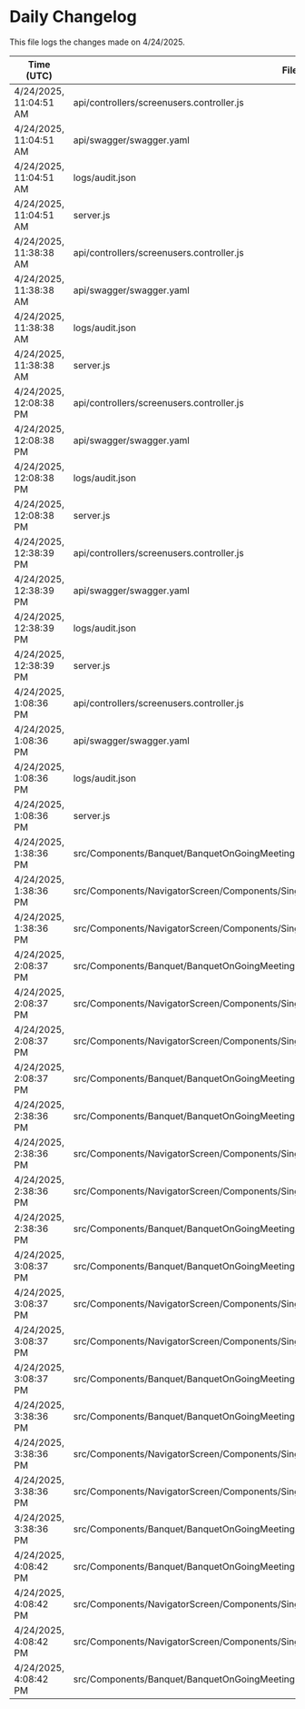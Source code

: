 # Daily Changelog

This file logs the changes made on 4/24/2025.

| Time (UTC)             | Files Modified                    | Changes (Addition/Deletion) |
|------------------------|-----------------------------------|-----------------------------|
| 4/24/2025, 11:04:51 AM | api/controllers/screenusers.controller.js | 9 Additions & 9 Deletions |
| 4/24/2025, 11:04:51 AM | api/swagger/swagger.yaml | 4 Additions & 4 Deletions |
| 4/24/2025, 11:04:51 AM | logs/audit.json | 15 Additions & 15 Deletions |
| 4/24/2025, 11:04:51 AM | server.js | 12 Additions & 12 Deletions |
| 4/24/2025, 11:38:38 AM | api/controllers/screenusers.controller.js | 9 Additions & 9 Deletions|
| 4/24/2025, 11:38:38 AM | api/swagger/swagger.yaml | 4 Additions & 4 Deletions|
| 4/24/2025, 11:38:38 AM | logs/audit.json | 15 Additions & 15 Deletions|
| 4/24/2025, 11:38:38 AM | server.js | 12 Additions & 12 Deletions|
| 4/24/2025, 12:08:38 PM | api/controllers/screenusers.controller.js | 9 Additions & 9 Deletions|
| 4/24/2025, 12:08:38 PM | api/swagger/swagger.yaml | 4 Additions & 4 Deletions|
| 4/24/2025, 12:08:38 PM | logs/audit.json | 15 Additions & 15 Deletions|
| 4/24/2025, 12:08:38 PM | server.js | 12 Additions & 12 Deletions|
| 4/24/2025, 12:38:39 PM | api/controllers/screenusers.controller.js | 9 Additions & 9 Deletions|
| 4/24/2025, 12:38:39 PM | api/swagger/swagger.yaml | 4 Additions & 4 Deletions|
| 4/24/2025, 12:38:39 PM | logs/audit.json | 15 Additions & 15 Deletions|
| 4/24/2025, 12:38:39 PM | server.js | 12 Additions & 12 Deletions|
| 4/24/2025, 1:08:36 PM | api/controllers/screenusers.controller.js | 9 Additions & 9 Deletions|
| 4/24/2025, 1:08:36 PM | api/swagger/swagger.yaml | 4 Additions & 4 Deletions|
| 4/24/2025, 1:08:36 PM | logs/audit.json | 15 Additions & 15 Deletions|
| 4/24/2025, 1:08:36 PM | server.js | 12 Additions & 12 Deletions|
| 4/24/2025, 1:38:36 PM | src/Components/Banquet/BanquetOnGoingMeetingDisplay.js | 4 Additions & 1 Deletions|
| 4/24/2025, 1:38:36 PM | src/Components/NavigatorScreen/Components/SingleMRCard/CardBodyNoImageRed/CardBodyNoImageRed.js | 2 Additions & 2 Deletions|
| 4/24/2025, 1:38:36 PM | src/Components/NavigatorScreen/Components/SingleMRCard/SingleNoImageCardRed.js | 1 Additions & 1 Deletions|
| 4/24/2025, 2:08:37 PM | src/Components/Banquet/BanquetOnGoingMeetingDisplay.js | 56 Additions & 10 Deletions|
| 4/24/2025, 2:08:37 PM | src/Components/NavigatorScreen/Components/SingleMRCard/CardBodyNoImageRed/CardBodyNoImageRed.js | 2 Additions & 2 Deletions|
| 4/24/2025, 2:08:37 PM | src/Components/NavigatorScreen/Components/SingleMRCard/SingleNoImageCardRed.js | 1 Additions & 1 Deletions|
| 4/24/2025, 2:08:37 PM | src/Components/Banquet/BanquetOnGoingMeetingDisplay.css | 0 Additions & 0 Deletions|
| 4/24/2025, 2:38:36 PM | src/Components/Banquet/BanquetOnGoingMeetingDisplay.js | 56 Additions & 10 Deletions|
| 4/24/2025, 2:38:36 PM | src/Components/NavigatorScreen/Components/SingleMRCard/CardBodyNoImageRed/CardBodyNoImageRed.js | 2 Additions & 2 Deletions|
| 4/24/2025, 2:38:36 PM | src/Components/NavigatorScreen/Components/SingleMRCard/SingleNoImageCardRed.js | 1 Additions & 1 Deletions|
| 4/24/2025, 2:38:36 PM | src/Components/Banquet/BanquetOnGoingMeetingDisplay.css | 0 Additions & 0 Deletions|
| 4/24/2025, 3:08:37 PM | src/Components/Banquet/BanquetOnGoingMeetingDisplay.js | 56 Additions & 10 Deletions|
| 4/24/2025, 3:08:37 PM | src/Components/NavigatorScreen/Components/SingleMRCard/CardBodyNoImageRed/CardBodyNoImageRed.js | 2 Additions & 2 Deletions|
| 4/24/2025, 3:08:37 PM | src/Components/NavigatorScreen/Components/SingleMRCard/SingleNoImageCardRed.js | 1 Additions & 1 Deletions|
| 4/24/2025, 3:08:37 PM | src/Components/Banquet/BanquetOnGoingMeetingDisplay.css | 0 Additions & 0 Deletions|
| 4/24/2025, 3:38:36 PM | src/Components/Banquet/BanquetOnGoingMeetingDisplay.js | 56 Additions & 10 Deletions|
| 4/24/2025, 3:38:36 PM | src/Components/NavigatorScreen/Components/SingleMRCard/CardBodyNoImageRed/CardBodyNoImageRed.js | 2 Additions & 2 Deletions|
| 4/24/2025, 3:38:36 PM | src/Components/NavigatorScreen/Components/SingleMRCard/SingleNoImageCardRed.js | 1 Additions & 1 Deletions|
| 4/24/2025, 3:38:36 PM | src/Components/Banquet/BanquetOnGoingMeetingDisplay.css | 0 Additions & 0 Deletions|
| 4/24/2025, 4:08:42 PM | src/Components/Banquet/BanquetOnGoingMeetingDisplay.js | 56 Additions & 10 Deletions|
| 4/24/2025, 4:08:42 PM | src/Components/NavigatorScreen/Components/SingleMRCard/CardBodyNoImageRed/CardBodyNoImageRed.js | 2 Additions & 2 Deletions|
| 4/24/2025, 4:08:42 PM | src/Components/NavigatorScreen/Components/SingleMRCard/SingleNoImageCardRed.js | 1 Additions & 1 Deletions|
| 4/24/2025, 4:08:42 PM | src/Components/Banquet/BanquetOnGoingMeetingDisplay.css | 0 Additions & 0 Deletions|
